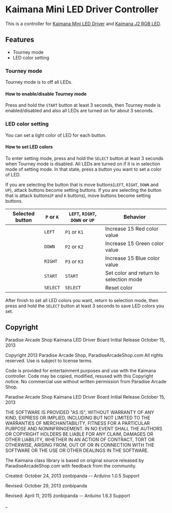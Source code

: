 # Kaimana Mini LED Driver Controller

This is a controller for [Kaimana Mini LED Driver](https://paradisearcadeshop.com/products/paradise-kaimana-mini-led-driver-pcb) and [Kaimana J2 RGB LED](https://paradisearcadeshop.com/products/paradise-kaimana-j2-rgb-led).

## Features

- Tourney mode
- LED color setting

### Tourney mode

Tourney mode is to off all LEDs.

#### How to enable/disable Tourney mode

Press and hold the `START` button at least 3 seconds, then Tourney mode is enabled/disabled and also all LEDs are turned on for about 3 seconds.

### LED color setting

You can set a light color of LED for each button.

#### How to set LED colors

To enter setting mode, press and hold the `SELECT` button at least 3 seconds when Tourney mode is disabled.
All LEDs are turned on if it is in selection mode of setting mode.
In that state, press a button you want to set a color of LED.

If you are selecting the button that is move buttons(`LEFT`, `RIGHT`, `DOWN` and `UP`), attack buttons become setting buttons.
If you are selecting the button that is attack buttons(`P` and `K` buttons), move buttons become setting buttons.

Selected button | `P` or `K` | `LEFT`, `RIGHT`, `DOWN` or `UP` | Behavior
---- | ---- | ---- | ----
　 | `LEFT` | `P1` or `K1` | Increase 15 Red color value
　 | `DOWN` | `P2` or `K2` | Increase 15 Green color value
　 | `RIGHT` | `P3` or `K3` | Increase 15 Blue color value
　 | `START` | `START` | Set color and return to selection mode
　 | `SELECT` | `SELECT` | Reset color

After finish to set all LED colors you want, return to selection mode, then press and hold the `SELECT` button at least 3 seconds to save LED colors you set.

## Copyright

Paradise Arcade Shop Kaimana LED Driver Board
Initial Release October 15, 2013


Copyright 2013 Paradise Arcade Shop, ParadiseArcadeShop.com
All rights reserved.  Use is subject to license terms.

Code is provided for entertainment purposes and use with the Kaimana controller.
Code may be copied, modified, resused with this Copyright notice.
No commercial use without written permission from Paradise Arcade Shop.

Paradise Arcade Shop Kaimana LED Driver Board
Initial Release October 15, 2013

THE SOFTWARE IS PROVIDED "AS IS", WITHOUT WARRANTY OF ANY KIND, EXPRESS OR
IMPLIED, INCLUDING BUT NOT LIMITED TO THE WARRANTIES OF MERCHANTABILITY,
FITNESS FOR A PARTICULAR PURPOSE AND NONINFRINGEMENT. IN NO EVENT SHALL THE
AUTHORS OR COPYRIGHT HOLDERS BE LIABLE FOR ANY CLAIM, DAMAGES OR OTHER
LIABILITY, WHETHER IN AN ACTION OF CONTRACT, TORT OR OTHERWISE, ARISING FROM,
OUT OF OR IN CONNECTION WITH THE SOFTWARE OR THE USE OR OTHER DEALINGS IN
THE SOFTWARE.



The Kaimana class library is based on original source released by ParadiseArcadeShop.com
with feedback from the community.

Created:  October 24, 2013    zonbipanda  -- Arduino 1.0.5 Support

Revised:  October 29, 2013    zonbipanda

Revised:  April   11, 2015    zonbipanda  -- Arduino 1.6.3 Support

_